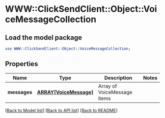 # WWW::ClickSendClient::Object::VoiceMessageCollection

## Load the model package
```perl
use WWW::ClickSendClient::Object::VoiceMessageCollection;
```

## Properties
Name | Type | Description | Notes
------------ | ------------- | ------------- | -------------
**messages** | [**ARRAY[VoiceMessage]**](VoiceMessage.md) | Array of VoiceMessage items | 

[[Back to Model list]](../README.md#documentation-for-models) [[Back to API list]](../README.md#documentation-for-api-endpoints) [[Back to README]](../README.md)


